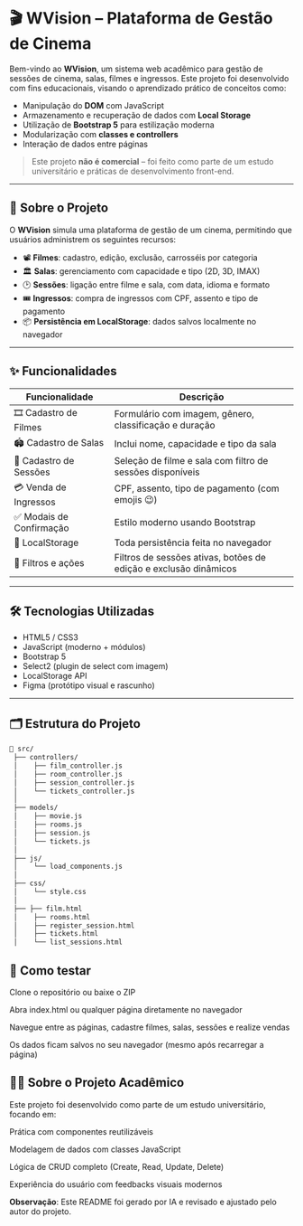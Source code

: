 # 🎬 WVision – Plataforma de Gestão de Cinema

Bem-vindo ao **WVision**, um sistema web acadêmico para gestão de sessões de cinema, salas, filmes e ingressos. Este projeto foi desenvolvido com fins educacionais, visando o aprendizado prático de conceitos como:

- Manipulação do **DOM** com JavaScript
- Armazenamento e recuperação de dados com **Local Storage**
- Utilização de **Bootstrap 5** para estilização moderna
- Modularização com **classes e controllers**
- Interação de dados entre páginas

> Este projeto **não é comercial** – foi feito como parte de um estudo universitário e práticas de desenvolvimento front-end.

---

## 🧠 Sobre o Projeto

O **WVision** simula uma plataforma de gestão de um cinema, permitindo que usuários administrem os seguintes recursos:

- 📽️ **Filmes**: cadastro, edição, exclusão, carrosséis por categoria
- 🏛️ **Salas**: gerenciamento com capacidade e tipo (2D, 3D, IMAX)
- 🕑 **Sessões**: ligação entre filme e sala, com data, idioma e formato
- 🎟️ **Ingressos**: compra de ingressos com CPF, assento e tipo de pagamento
- 📦 **Persistência em LocalStorage**: dados salvos localmente no navegador

---

## ✨ Funcionalidades

| Funcionalidade        | Descrição |
|----------------------|-----------|
| 🎞️ Cadastro de Filmes | Formulário com imagem, gênero, classificação e duração |
| 🏟️ Cadastro de Salas | Inclui nome, capacidade e tipo da sala |
| 📅 Cadastro de Sessões | Seleção de filme e sala com filtro de sessões disponíveis |
| 💳 Venda de Ingressos | CPF, assento, tipo de pagamento (com emojis 😉) |
| ✅ Modais de Confirmação | Estilo moderno usando Bootstrap |
| 📂 LocalStorage         | Toda persistência feita no navegador |
| 🧾 Filtros e ações      | Filtros de sessões ativas, botões de edição e exclusão dinâmicos |

---

## 🛠️ Tecnologias Utilizadas

- HTML5 / CSS3
- JavaScript (moderno + módulos)
- Bootstrap 5
- Select2 (plugin de select com imagem)
- LocalStorage API
- Figma (protótipo visual e rascunho)

---

## 🗂️ Estrutura do Projeto

```bash
📁 src/
 ├── controllers/
 │    ├── film_controller.js
 │    ├── room_controller.js
 │    ├── session_controller.js
 │    └── tickets_controller.js
 │
 ├── models/
 │    ├── movie.js
 │    ├── rooms.js
 │    ├── session.js
 │    └── tickets.js
 │
 ├── js/
 │    └── load_components.js
 │
 ├── css/
 │    └── style.css
 │
 ├── ├── film.html
 │    ├── rooms.html
 │    ├── register_session.html
 │    ├── tickets.html
 │    └── list_sessions.html
```
## 🧪 Como testar
Clone o repositório ou baixe o ZIP

Abra index.html ou qualquer página diretamente no navegador

Navegue entre as páginas, cadastre filmes, salas, sessões e realize vendas

Os dados ficam salvos no seu navegador (mesmo após recarregar a página)

## 🧑‍🎓 Sobre o Projeto Acadêmico
Este projeto foi desenvolvido como parte de um estudo universitário, focando em:

Prática com componentes reutilizáveis

Modelagem de dados com classes JavaScript

Lógica de CRUD completo (Create, Read, Update, Delete)

Experiência do usuário com feedbacks visuais modernos

**Observação**: Este README foi gerado por IA e revisado e ajustado pelo autor do projeto.